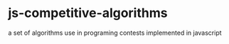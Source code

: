 # js-competitive-algorithms
a set of algorithms use in programing contests implemented in javascript 
